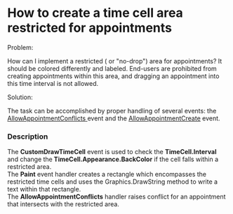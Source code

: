 # How to create a time cell area restricted for appointments


<p>Problem:</p><p>How can I implement a restricted ( or "no-drop") area for appointments? It should be colored differently and labeled. End-users are prohibited from creating appointments within this area, and dragging an appointment into this time interval is not allowed.</p><p>Solution:</p><p>The task can be accomplished by proper handling of several events: the <a href="http://documentation.devexpress.com/#WindowsForms/DevExpressXtraSchedulerSchedulerControl_AllowAppointmentConflictstopic"><u>AllowAppointmentConflicts</u></a><u> </u>event and  the <a href="http://documentation.devexpress.com/#WindowsForms/DevExpressXtraSchedulerSchedulerControl_AllowAppointmentCreatetopic"><u>AllowAppointmentCreate</u></a> event.</p>


<h3>Description</h3>

<p>The <strong>CustomDrawTimeCell</strong> event is used to check the <strong>TimeCell.Interval</strong> and change the<strong> TimeCell.Appearance.BackColor</strong> if the cell falls within a restricted area. <br />
The <strong>Paint</strong> event handler creates a rectangle which encompasses the restricted time cells and uses the Graphics.DrawString method to write a text within that rectangle. <br />
The <strong>AllowAppointmentConflicts</strong> handler raises conflict for an appointment that intersects with the restricted area.</p>

<br/>


